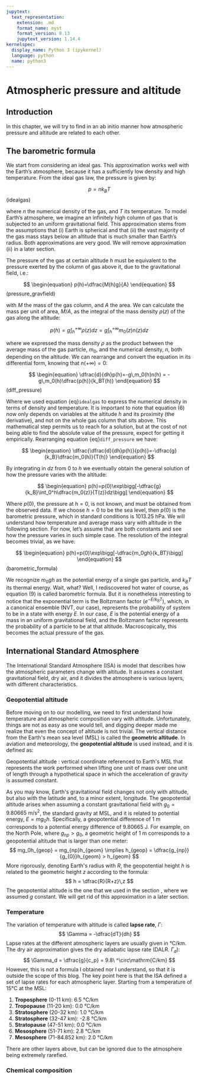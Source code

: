 ```yaml
---
jupytext:
  text_representation:
    extension: .md
    format_name: myst
    format_version: 0.13
    jupytext_version: 1.14.4
kernelspec:
  display_name: Python 3 (ipykernel)
  language: python
  name: python3
---
```


# Atmospheric pressure and altitude

## Introduction

In this chapter, we will try to find in an ab initio manner how atmospheric pressure and altitude are related to each other. 

## The barometric formula

We start from considering an ideal gas. This approximation works well with the Earth’s atmosphere, because it has a sufficiently low density and high temperature. From the ideal gas law, the pressure is given by:

$$
\begin{equation}
    p=nk_BT
\end{equation}
$$ (idealgas)

where $n$ the numerical density of the gas, and $T$ its temperature. To model Earth’s atmosphere, we imagine an infinitely high column of gas that is subjected to an uniform gravitational field. This approximation stems from the assumptions that (i) Earth is spherical and that (ii) the vast majority of the gas mass stays below an altitude that is much smaller than Earth’s radius. Both approximations are very good. We will remove approximation (ii) in a later section. 

The pressure of the gas at certain altitude $h$ must be equivalent to the pressure exerted by the column of gas above it, due to the gravitational field, i.e.:

$$
\begin{equation}
    p(h)=\dfrac{M(h)g}{A}
\end{equation}
$$ (pressure_gravfield)

with $M$ the mass of the gas column, and $A$ the area. We can calculate the mass per unit of area, $M/A$, as the integral of the mass density $\rho(z)$ of the gas along the altitude:

$$
\begin{equation}
p(h) = g\int_h^{+\infty}\rho(z) dz  = g\int_h^{+\infty}m_0(z)n(z) dz 
\end{equation}
$$

where we expressed the mass density $\rho$ as the product between the average mass of the gas particle, $m_0$, and the numerical density, $n$, both depending on the altitude. We can rearrange and convert the equation in its differential form, knowing that $n(+\infty)=0$:

$$
\begin{equation}
\dfrac{d}{dh}p(h)=-g\,m_0(h)n(h) = -g\,m_0(h)\dfrac{p(h)}{k_BT(h)}
\end{equation}
$$(diff_pressure)

Where we used equation {eq}`idealgas` to express the numerical density in terms of density and temperature. It is important to note that equation (6) now only depends on variables at the altitude $h$ and its proximity (the derivative), and not on the whole gas column that sits above. This mathematical step permits us to reach for a solution, but at the cost of not being able to find the absolute value of the pressure, expect for getting it empirically. Rearranging equation {eq}`diff_pressure` we have:

$$
\begin{equation}
\dfrac{\dfrac{d}{dh}p(h)}{p(h)}=-\dfrac{g}{k_B}\dfrac{m_0(h)}{T(h)}
\end{equation}
$$

By integrating in $dz$ from $0$ to $h$ we eventually obtain the general solution of how the pressure varies with the altitude:

$$
\begin{equation}
p(h)=p(0)\exp\bigg[-\dfrac{g}{k_B}\int_0^h\dfrac{m_0(z)}{T(z)}dz\bigg]
\end{equation}
$$

Where $p(0)$, the pressure at $h=0$, is not known, and must be obtained from the observed data. If we choose $h=0$ to be the sea level, then $p(0)$ is the barometric pressure, which in standard conditions is 1013.25 hPa. We will understand how temperature and average mass vary with altitude in the following section. For now, let’s assume that are both constants and see how the pressure varies in such simple case. The resolution of the integral becomes trivial, as we have:

$$
\begin{equation}
p(h)=p(0)\exp\bigg[-\dfrac{m_0gh}{k_BT}\bigg]
\end{equation}
$$(barometric_formula)

We recognize $m_0gh$ as the potential energy of a single gas particle, and $k_BT$ its thermal energy. Wait, what? Well, I rediscovered hot water of course, as equation (9) is called barometric formula. But it is nonetheless interesting to notice that the exponential term is the Boltzmann factor ($e^{-E/k_BT}$), which, in a canonical ensemble (NVT, our case), represents the probability of system to be in a state with energy $E$. In our case, $E$ is the potential energy of a mass in an uniform gravitational field, and the Boltzmann factor represents the probability of a particle to be at that altitude. Macroscopically, this becomes the actual pressure of the gas.

## International Standard Atmosphere
The International Standard Atmosphere (ISA) is model that describes how the atmospheric parameters change with altitude. It assumes a constant gravitational field, dry air, and it divides the atmosphere is various layers, with different characteristics.

### Geopotential altitude

Before moving on to our modelling, we need to first understand how temperature and atmospheric composition vary with altitude. Unfortunately, things are not as easy as one would tell, and digging deeper made me realize that even the concept of altitude is not trivial. The vertical distance from the Earth's mean sea level (MSL) is called the **geometric altitude**. In aviation and meteorology, the **geopotential altitude** is used instead, and it is defined as:

Geopotential altitude
: vertical coordinate referenced to Earth's MSL that represents the work performed when lifting one unit of mass over one unit of length through a hypothetical space in which the acceleration of gravity is assumed constant.

As you may know, Earth's gravitational field changes not only with altitude, but also with the latitude and, to a minor extent, longitude. The geopotential altitude arises when assuming a constant gravitational field with $g_0=9.80665\ \mathrm{m/s^2}$, the standard gravity at MSL, and it is related to potential energy, $E=mg_0h$. Specifically, a geopotential difference of $1\ \mathrm{m}$ corresponds to a potential energy difference of $9.80665\ \mathrm{J}$. For example, on the North Pole, where $g_{np}>g_0$, a geometric height of $1\ \mathrm{m}$ corresponds to a geopotential altitude that is larger than one meter:
$$
mg_0h_{geop} = mg_{np}h_{geom} \implies h_{geop} = \dfrac{g_{np}}{g_{0}}h_{geom} > h_{geom}
$$ 
More rigorously, denoting Earth's radius with $R$, the geopotential height $h$ is related to the geometric height $z$ according to the formula:
$$
h = \dfrac{R}{R+z}\,z
$$
The geopotential altitude is the one that we used in the section [](#the-barometric-formula), where we assumed $g$ constant. We will get rid of this approximation in a later section. 

### Temperature
The variation of temperature with altitude is called **lapse rate**, $\Gamma$:
$$
\Gamma = -\dfrac{dT}{dh}
$$
Lapse rates at the different atmospheric layers are usually given in °C/km. The dry air approximation gives the dry adiabatic lapse rate (DALR. $\Gamma_d$):
$$
\Gamma_d = \dfrac{g}{c_p} = 9.8\ ^\circ\mathrm{C/km}
$$
However, this is not a formula I obtained nor I understand, so that it is outside the scope of this blog. The key point here is that the ISA defined a set of lapse rates for each atmospheric layer. Starting from a temperature of 15°C at the MSL:
1. **Troposphere** (0-11 km): 6.5 °C/km
2. **Tropopause** (11-20 km): 0.0 °C/km
3. **Stratosphere** (20-32 km): 1.0 °C/km
4. **Stratosphere** (32-47 km): -2.8 °C/km
5. **Stratopause** (47-51 km): 0.0 °C/km
6. **Mesosphere** (51-71 km): 2.8 °C/km
7. **Mesosphere** (71-84.852 km): 2.0 °C/km

There are other layers above, but can be ignored due to the atmosphere being extremely rarefied. 

### Chemical composition